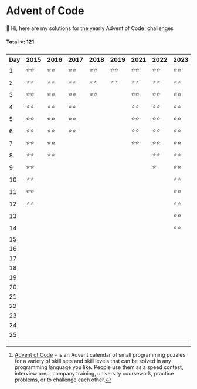# Advent of Code

👋 Hi, here are my solutions for the yearly Advent of Code[^aoc] challenges

#### Total ⭐️: 121

| Day | 2015   | 2016   | 2017   | 2018   | 2019   | 2021   | 2022   | 2023   |
| --- | ------ | ------ | ------ | ------ | ------ | ------ | ------ | ------ |
| 1   | ⭐️⭐️ | ⭐️⭐️ | ⭐️⭐️ | ⭐️⭐️ | ⭐️⭐️ | ⭐️⭐️ | ⭐️⭐️ | ⭐️⭐️ |
| 2   | ⭐️⭐️ | ⭐️⭐️ | ⭐️⭐️ | ⭐️⭐️ | ⭐️⭐️ | ⭐️⭐️ | ⭐️⭐️ | ⭐️⭐️ |
| 3   | ⭐️⭐️ | ⭐️⭐️ | ⭐️⭐️ | ⭐️⭐️ |        | ⭐️⭐️ | ⭐️⭐️ | ⭐️⭐️ |
| 4   | ⭐️⭐️ | ⭐️⭐️ | ⭐️⭐️ |        |        | ⭐️⭐️ | ⭐️⭐️ | ⭐️⭐️ |
| 5   | ⭐️⭐️ | ⭐️⭐️ | ⭐️⭐️ |        |        | ⭐️⭐️ | ⭐️⭐️ | ⭐️⭐️ |
| 6   | ⭐️⭐️ | ⭐️⭐️ | ⭐️⭐️ |        |        | ⭐️⭐️ | ⭐️⭐️ | ⭐️⭐️ |
| 7   | ⭐️⭐️ | ⭐️⭐️ |        |        |        | ⭐️⭐️ | ⭐️⭐️ | ⭐️⭐️ |
| 8   | ⭐️⭐️ | ⭐️⭐️ |        |        |        |        | ⭐️⭐️ | ⭐️⭐️ |
| 9   | ⭐️⭐️ |        |        |        |        |        | ⭐️    | ⭐️⭐️ |
| 10  | ⭐️⭐️ |        |        |        |        |        |        | ⭐️⭐️ |
| 11  | ⭐️⭐️ |        |        |        |        |        |        | ⭐️⭐️ |
| 12  | ⭐️⭐️ |        |        |        |        |        |        | ⭐️⭐️ |
| 13  |        |        |        |        |        |        |        | ⭐️⭐️ |
| 14  |        |        |        |        |        |        |        | ⭐️⭐️ |
| 15  |        |        |        |        |        |        |        |        |
| 16  |        |        |        |        |        |        |        |        |
| 17  |        |        |        |        |        |        |        |        |
| 18  |        |        |        |        |        |        |        |        |
| 19  |        |        |        |        |        |        |        |        |
| 20  |        |        |        |        |        |        |        |        |
| 21  |        |        |        |        |        |        |        |        |
| 22  |        |        |        |        |        |        |        |        |
| 23  |        |        |        |        |        |        |        |        |
| 24  |        |        |        |        |        |        |        |        |
| 25  |        |        |        |        |        |        |        |        |

[^aoc]: [Advent of Code][aoc] – is an Advent calendar of small programming puzzles for a variety of skill sets and skill levels that can be solved in any programming language you like. People use them as a speed contest, interview prep, company training, university coursework, practice problems, or to challenge each other.

[aoc]: https://adventofcode.com
